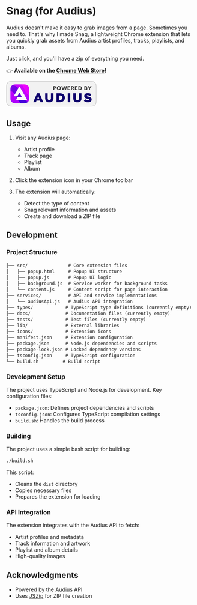# Snag (for Audius)

Audius doesn't make it easy to grab images from a page.
Sometimes you need to. That's why I made Snag, a lightweight Chrome extension that lets you quickly grab assets from Audius artist profiles, tracks, playlists, and albums.

Just click, and you'll have a zip of everything you need.

👉 **Available on the [Chrome Web Store](https://chromewebstore.google.com/detail/snag-for-audius/npejkafkeiijgglcnlggkhjckhochmij)!** 

[<img src="badgeAudius@2x.png" alt="Powered by Audius" width="240"/>](https://audius.co)

## Usage

1. Visit any Audius page:
   - Artist profile
   - Track page
   - Playlist
   - Album

2. Click the extension icon in your Chrome toolbar

3. The extension will automatically:
   - Detect the type of content
   - Snag relevant information and assets
   - Create and download a ZIP file 


## Development

### Project Structure
```
├── src/               # Core extension files
│   ├── popup.html     # Popup UI structure
│   ├── popup.js       # Popup UI logic
│   ├── background.js  # Service worker for background tasks
│   └── content.js     # Content script for page interaction
├── services/          # API and service implementations
│   └── audiusApi.js   # Audius API integration
├── types/            # TypeScript type definitions (currently empty)
├── docs/             # Documentation files (currently empty)
├── tests/            # Test files (currently empty)
├── lib/              # External libraries
├── icons/            # Extension icons
├── manifest.json     # Extension configuration
├── package.json      # Node.js dependencies and scripts
├── package-lock.json # Locked dependency versions
├── tsconfig.json     # TypeScript configuration
└── build.sh         # Build script
```

### Development Setup
The project uses TypeScript and Node.js for development. Key configuration files:
- `package.json`: Defines project dependencies and scripts
- `tsconfig.json`: Configures TypeScript compilation settings
- `build.sh`: Handles the build process

### Building
The project uses a simple bash script for building:
```bash
./build.sh
```
This script:
- Cleans the `dist` directory
- Copies necessary files
- Prepares the extension for loading


### API Integration
The extension integrates with the Audius API to fetch:
- Artist profiles and metadata
- Track information and artwork
- Playlist and album details
- High-quality images


## Acknowledgments

- Powered by the [Audius](https://audius.co) API
- Uses [JSZip](https://stuk.github.io/jszip/) for ZIP file creation
